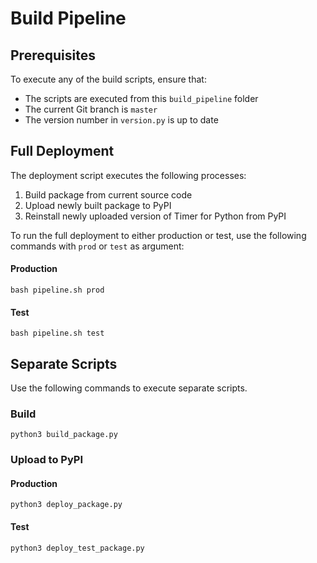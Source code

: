 # Build Pipeline
## Prerequisites
To execute any of the build scripts, ensure that:

* The scripts are executed from this `build_pipeline` folder
* The current Git branch is `master`
* The version number in `version.py` is up to date

## Full Deployment
The deployment script executes the following processes:

1. Build package from current source code
2. Upload newly built package to PyPI
3. Reinstall newly uploaded version of Timer for Python from PyPI

To run the full deployment to either production or test, use the following commands with `prod` or `test` as argument:

#### Production
```shell
bash pipeline.sh prod
```

#### Test
```shell
bash pipeline.sh test
```

## Separate Scripts
Use the following commands to execute separate scripts.

### Build
```shell
python3 build_package.py
```

### Upload to PyPI
#### Production
```shell
python3 deploy_package.py
```

#### Test
```shell
python3 deploy_test_package.py
```
